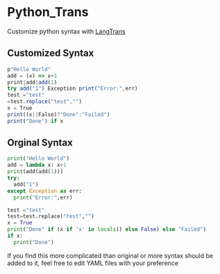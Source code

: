 # Python_Trans
Customize python syntax with [LangTrans](https://github.com/LangTrans/LangTrans)
## Customized Syntax
```js
p"Hello World"
add = (x) => x+1
print|add|add(1)
try add("1") Exception print("Error:",err)
test ="test"
=test.replace("test","")
x = True
print((x||False)?"Done":"Failed")
print("Done") if x
```
## Orginal Syntax
```python
print("Hello World")
add = lambda x: x+1
print(add(add(1)))
try:
  add("1")
except Exception as err:
  print("Error:",err)

test ="test"
test=test.replace("test","")
x = True
print("Done" if (x if 'x' in locals() else False) else "Failed")
if x:
  print("Done")
```

If you find this more complicated than original or more syntax should be added to it, feel free to edit YAML files with your preference
